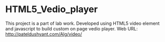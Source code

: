 # HTML5_Vedio_player
  This project is a part of lab work.
  Developed using HTML5 video element and javascript to build custom on page vedio player. 
Web URL: http://pateldushyant.com/Alg/video/
